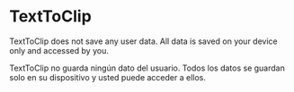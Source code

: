 # TextToClip
TextToClip does not save any user data. All data is saved on your device only and accessed by you.

TextToClip no guarda ningún dato del usuario. Todos los datos se guardan solo en su dispositivo y usted puede acceder a ellos.
